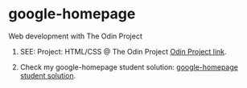 google-homepage
===============

Web development with The Odin Project


1. SEE: Project: HTML/CSS @ The Odin Project  [Odin Project link](http://www.theodinproject.com/web-development-101/html-css?ref=lnav "Project: HTML/CSS @ The Odin Project").


2. Check my google-homepage student solution: [google-homepage student solution](https://github.com/rpd/google-homepage/blob/master/index.html "Project: HTML/CSS google-homepage student solution").


